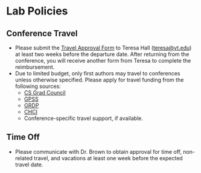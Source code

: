 # Lab Policies

## Conference Travel
- Please submit the [Travel Approval Form](https://admin.cs.vt.edu/wp-content/uploads/2021/10/CS-Travel-Approval-Form-1.pdf) to Teresa Hall (teresa@vt.edu) at least two weeks before the departure date. After returning from the conference, you will receive another form from Teresa to complete the reimbursement.
- Due to limited budget, only first authors may travel to conferences unless otherwise specified. Please apply for travel funding from the following sources:
  * [CS Grad Council](https://csgrad.cs.vt.edu/travel_funding/)
  * [GPSS](https://gpss.vt.edu/programs/tfp.html)
  * [GRDP](https://gpss.vt.edu/programs/grdp.html)
  * [CHCI](https://hci.icat.vt.edu/programs.html)
  * Conference-specific travel support, if available.


## Time Off
- Please communicate with Dr. Brown to obtain approval for time off, non-related travel, and vacations at least one week before the expected travel date.
